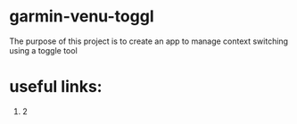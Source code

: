 # garmin-venu-toggl
The purpose of this project is to create an app to manage context switching using a toggle tool
# useful links:
1. 2
